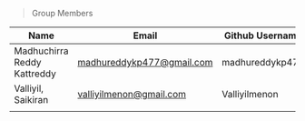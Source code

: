 


>Group Members
>
| Name    | Email   | Github Username |
|----------|---------|-----------------|
|  Madhuchirra Reddy Kattreddy  | madhureddykp477@gmail.com | madhureddykp477  |
|  Valliyil, Saikiran  | valliyilmenon@gmail.com| Valliyilmenon  |
|   |  |  |
